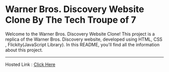 # Warner Bros. Discovery Website Clone By The Tech Troupe of 7
Welcome to the Warner Bros. Discovery Website Clone! This project is a replica of the Warner Bros. Discovery website, developed using HTML, CSS , Flickity(JavaScript Library). In this README, you'll find all the information about this project.
<hr>

Hosted Link : [Click Here](https://mohit15-web.github.io/GEEKATHON-team-5-/)
